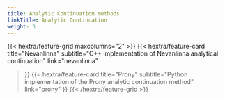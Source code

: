 ```yaml
---
title: Analytic Continuation methods
linkTitle: Analytic Continuation
weight: 3
---
```


{{< hextra/feature-grid maxcolumns="2" >}}
  {{< hextra/feature-card
    title="Nevanlinna"
    subtitle="C++ implementation of Nevanlinna analytical continuation"
    link="nevanlinna"
  >}}
  {{< hextra/feature-card
    title="Prony"
    subtitle="Python implementation of the Prony analytic continuation method"
    link="prony"
  >}}
{{< /hextra/feature-grid >}}